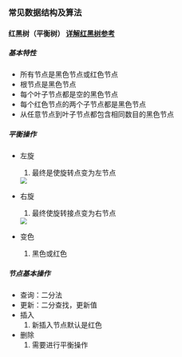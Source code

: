 ### 常见数据结构及算法

#### 红黑树（平衡树） [详解红黑树参考](https://www.jianshu.com/p/0b68b992f688)

##### 基本特性

- 所有节点是黑色节点或红色节点
- 根节点是黑色节点
- 每个叶子节点都是空的黑色节点
- 每个红色节点的两个子节点都是黑色节点
- 从任意节点到叶子节点都包含相同数目的黑色节点

##### 平衡操作

- 左旋

  1. 最终是使旋转点变为左节点

  <img src="https://upload-images.jianshu.io/upload_images/4155986-d7169b9f0b96628c.jpg?imageMogr2/auto-orient/strip|imageView2/2/w/1200/format/webp" style="zoom:80%;" />

- 右旋

  1. 最终使旋转接点变为右节点

  <img src="https://upload-images.jianshu.io/upload_images/4155986-4bf4376aa738f90c.jpg?imageMogr2/auto-orient/strip|imageView2/2/w/1200/format/webp" style="zoom:80%;" />

- 变色

  1. 黑色或红色

##### 节点基本操作

- 查询：二分法
- 更新：二分查找，更新值
- 插入
  1. 新插入节点默认是红色
- 删除
  1. 需要进行平衡操作